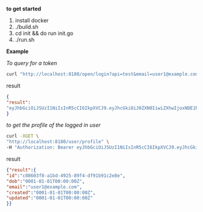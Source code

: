

**to get started**

1. install docker
2. ./build.sh
3. cd init && do run init.go
4. ./run.sh


**Example**

*To query for a token*
```bash
curl "http://localhost:8180/open/login?api=test&email=user1@example.com&password=supertest"
```

result
```json
{
"result":
"eyJhbGciOiJSUzI1NiIsInR5cCI6IkpXVCJ9.eyJhcGkiOiJ0ZXN0IiwiZXhwIjoxNDE1NTEyMTQ2LCJ1c2VyIjoiYzA4NjAzZjgtYTFiZC00OTI1LTg5ZjQtZGY5MWI5MWMyZThlIn0.Ypa7SFqtFzcKxRDwjA8-qFEp2gX1nE8wfnVdtU422R1ykXUQiwnk2Er0piEMiGZORQEdcQrnr1GsRgYGc9PSzOIwsMpltZC_ikhMBqD9AjWNnBp_g_CFGgYW9DFwKbLVDsWKCOZUvXMYKmKp7w2v0NdoeLgLiBQqrsi4TOXbH2TB9rykV1mY2S8x5Qw4nK-niNOrODYB2U2MfKH9UU5zCwAMLM-CCi012xJnMOwXDqlMS3UoEpfBX2xCsMuTAynnurD174UiWlY6v4bnyoK2ZU5i-O0q2is8OGt6IKRSOVz7tqfu1ogBujdV6upGSFoZREF-WQD6U9mF_6_X1HM6eQ"
}
```

*to get the profile of the logged in user*
```bash
curl -XGET \
"http://localhost:8180/user/profile" \
-H "Authorization: Bearer eyJhbGciOiJSUzI1NiIsInR5cCI6IkpXVCJ9.eyJhcGkiOiJ0ZXN0IiwiZXhwIjoxNDE1NTEyMTQ2LCJ1c2VyIjoiYzA4NjAzZjgtYTFiZC00OTI1LTg5ZjQtZGY5MWI5MWMyZThlIn0.Ypa7SFqtFzcKxRDwjA8-qFEp2gX1nE8wfnVdtU422R1ykXUQiwnk2Er0piEMiGZORQEdcQrnr1GsRgYGc9PSzOIwsMpltZC_ikhMBqD9AjWNnBp_g_CFGgYW9DFwKbLVDsWKCOZUvXMYKmKp7w2v0NdoeLgLiBQqrsi4TOXbH2TB9rykV1mY2S8x5Qw4nK-niNOrODYB2U2MfKH9UU5zCwAMLM-CCi012xJnMOwXDqlMS3UoEpfBX2xCsMuTAynnurD174UiWlY6v4bnyoK2ZU5i-O0q2is8OGt6IKRSOVz7tqfu1ogBujdV6upGSFoZREF-WQD6U9mF_6_X1HM6eQ"
```
result
```json
{"result":{
"id":"c08603f8-a1bd-4925-89f4-df91b91c2e8e",
"dob":"0001-01-01T00:00:00Z",
"email":"user1@example.com",
"created":"0001-01-01T00:00:00Z",
"updated":"0001-01-01T00:00:00Z"
}}
```
